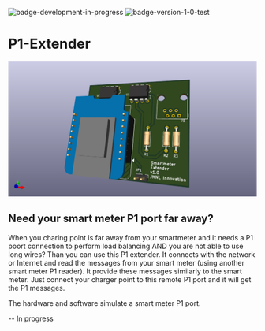 ![badge-development-in-progress](https://img.shields.io/badge/development-in_progress-blue)
![badge-version-1-0-test](https://img.shields.io/badge/version-0.1_(test)-yellow)

# P1-Extender

![P1-Extender-Board](Hardware\v1.0\P1_Extender_Board_v1.0.png)

## Need your smart meter P1 port far away?
When you charing point is far away from your smartmeter and it needs a P1 poort connection to perform load balancing AND you are not able to use long wires? Than you can use this P1 extender. It connects with the network or Internet and read the messages from your smart meter (using another smart meter P1 reader). It provide these messages similarly to the smart meter. Just connect your charger point to this remote P1 port and it will get the P1 messages.

The hardware and software simulate a smart meter P1 port.

-- In progress
